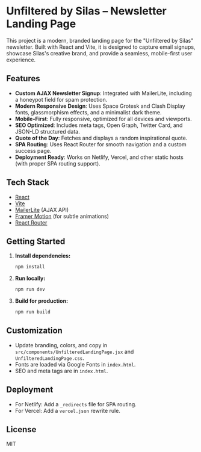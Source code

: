 # Unfiltered by Silas – Newsletter Landing Page

This project is a modern, branded landing page for the "Unfiltered by Silas" newsletter. Built with React and Vite, it is designed to capture email signups, showcase Silas's creative brand, and provide a seamless, mobile-first user experience.

## Features
- **Custom AJAX Newsletter Signup**: Integrated with MailerLite, including a honeypot field for spam protection.
- **Modern Responsive Design**: Uses Space Grotesk and Clash Display fonts, glassmorphism effects, and a minimalist dark theme.
- **Mobile-First**: Fully responsive, optimized for all devices and viewports.
- **SEO Optimized**: Includes meta tags, Open Graph, Twitter Card, and JSON-LD structured data.
- **Quote of the Day**: Fetches and displays a random inspirational quote.
- **SPA Routing**: Uses React Router for smooth navigation and a custom success page.
- **Deployment Ready**: Works on Netlify, Vercel, and other static hosts (with proper SPA routing support).

## Tech Stack
- [React](https://react.dev/)
- [Vite](https://vitejs.dev/)
- [MailerLite](https://www.mailerlite.com/) (AJAX API)
- [Framer Motion](https://www.framer.com/motion/) (for subtle animations)
- [React Router](https://reactrouter.com/)

## Getting Started
1. **Install dependencies:**
   ```bash
   npm install
   ```
2. **Run locally:**
   ```bash
   npm run dev
   ```
3. **Build for production:**
   ```bash
   npm run build
   ```

## Customization
- Update branding, colors, and copy in `src/components/UnfilteredLandingPage.jsx` and `UnfilteredLandingPage.css`.
- Fonts are loaded via Google Fonts in `index.html`.
- SEO and meta tags are in `index.html`.

## Deployment
- For Netlify: Add a `_redirects` file for SPA routing.
- For Vercel: Add a `vercel.json` rewrite rule.

## License
MIT
